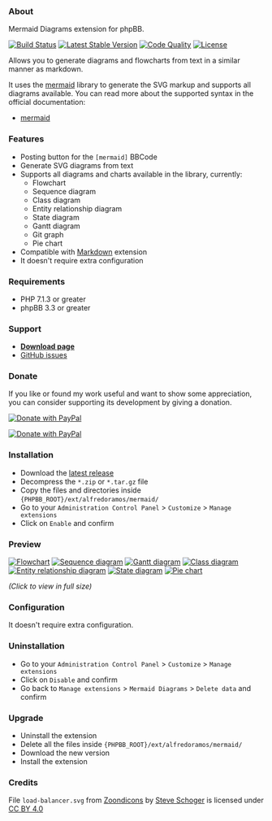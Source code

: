 ### About

Mermaid Diagrams extension for phpBB.

[![Build Status](https://img.shields.io/github/workflow/status/AlfredoRamos/phpbb-ext-mermaid/CI?style=flat-square)](https://github.com/AlfredoRamos/phpbb-ext-mermaid/actions)
[![Latest Stable Version](https://img.shields.io/github/tag/AlfredoRamos/phpbb-ext-mermaid.svg?label=stable&style=flat-square)](https://github.com/AlfredoRamos/phpbb-ext-mermaid/releases)
[![Code Quality](https://img.shields.io/codacy/grade/6ca752c34b9d4b66b7eb1c5de12af765.svg?style=flat-square)](https://app.codacy.com/manual/AlfredoRamos/phpbb-ext-mermaid/dashboard)
[![License](https://img.shields.io/github/license/AlfredoRamos/phpbb-ext-mermaid.svg?style=flat-square)](https://raw.githubusercontent.com/AlfredoRamos/phpbb-ext-mermaid/master/license.txt)

Allows you to generate diagrams and flowcharts from text in a similar manner as markdown.

It uses the [mermaid](https://github.com/mermaid-js/mermaid) library to generate the SVG markup and supports all diagrams available. You can read more about the supported syntax in the official documentation:

- [mermaid](https://mermaid-js.github.io/mermaid/)

### Features

- Posting button for the `[mermaid]` BBCode
- Generate SVG diagrams from text
- Supports all diagrams and charts available in the library, currently:
	- Flowchart
	- Sequence diagram
	- Class diagram
	- Entity relationship diagram
	- State diagram
	- Gantt diagram
	- Git graph
	- Pie chart
- Compatible with [Markdown](https://github.com/AlfredoRamos/phpbb-ext-markdown) extension
- It doesn't require extra configuration

### Requirements

- PHP 7.1.3 or greater
- phpBB 3.3 or greater

### Support

- [**Download page**](https://www.phpbb.com/community/viewtopic.php?t=2527586)
- [GitHub issues](https://github.com/AlfredoRamos/phpbb-ext-mermaid/issues)

### Donate

If you like or found my work useful and want to show some appreciation, you can consider supporting its development by giving a donation.

[![Donate with PayPal](https://alfredoramos.mx/images/donate.svg)](https://alfredoramos.mx/donate/)

[![Donate with PayPal](https://www.paypalobjects.com/webstatic/i/logo/rebrand/ppcom.svg)](https://alfredoramos.mx/donate/)

### Installation

- Download the [latest release](https://github.com/AlfredoRamos/phpbb-ext-mermaid/releases)
- Decompress the `*.zip` or `*.tar.gz` file
- Copy the files and directories inside `{PHPBB_ROOT}/ext/alfredoramos/mermaid/`
- Go to your `Administration Control Panel` > `Customize` > `Manage extensions`
- Click on `Enable` and confirm

### Preview

[![Flowchart](https://i.imgur.com/5jhoiqgb.png)](https://i.imgur.com/5jhoiqg.png)
[![Sequence diagram](https://i.imgur.com/QPVhPuhb.png)](https://i.imgur.com/QPVhPuh.png)
[![Gantt diagram](https://i.imgur.com/C1qOugrb.png)](https://i.imgur.com/C1qOugr.png)
[![Class diagram](https://i.imgur.com/iHEDfxQb.png)](https://i.imgur.com/iHEDfxQ.png)
[![Entity relationship diagram](https://i.imgur.com/jbZzc2Pb.png)](https://i.imgur.com/jbZzc2P.png)
[![State diagram](https://i.imgur.com/hDGmUm9b.png)](https://i.imgur.com/hDGmUm9.png)
[![Pie chart](https://i.imgur.com/WP7uiQwb.png)](https://i.imgur.com/WP7uiQw.png)

*(Click to view in full size)*

### Configuration

It doesn't require extra configuration.

### Uninstallation

- Go to your `Administration Control Panel` > `Customize` > `Manage extensions`
- Click on `Disable` and confirm
- Go back to `Manage extensions` > `Mermaid Diagrams` > `Delete data` and confirm

### Upgrade

- Uninstall the extension
- Delete all the files inside `{PHPBB_ROOT}/ext/alfredoramos/mermaid/`
- Download the new version
- Install the extension

### Credits

File `load-balancer.svg` from [Zoondicons](https://www.zondicons.com/) by [Steve Schoger](https://twitter.com/steveschoger) is licensed under [CC BY 4.0](https://creativecommons.org/licenses/by/4.0/)
